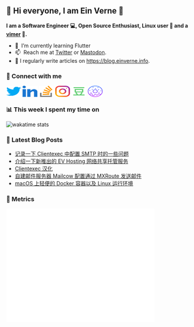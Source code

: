 ## 👋 Hi everyone, I am Ein Verne 👋

**I am a Software Engineer 💻, Open Source Enthusiast, Linux user :penguin: and a [vimer](https://github.com/einverne/dotfiles) :man:.**

- 🌱 &nbsp;I’m currently learning Flutter
- 📫 &nbsp;Reach me at [Twitter](https://twitter.com/einverne) or <a rel="me" href="https://m.einverne.info/@einverne">Mastodon</a>.
- 📝 I regularly write articles on <https://blog.einverne.info>.


### 🔗 Connect with me
<a href="https://twitter.com/einverne" target="_blank"><img align="center" src="images/twitter.svg" alt="twitter einverne" height="30" width="40" /></a>
<a href="https://linkedin.com/in/einverne" target="_blank"><img align="center" src="images/linked-in-alt.svg" alt="linkedin einverne" height="30" width="40" /></a>
<a href="https://stackoverflow.com/users/1820217/einverne" target="_blank"><img align="center" src="images/stack-overflow.svg" alt="stackoverflow einverne" height="30" width="40" /></a>
<a href="https://instagram.com/einverne" target="_blank"><img align="center" src="images/instagram.svg" alt="instagram einverne" height="30" width="40" /></a>
<a href="https://www.douban.com/people/einverne" target="_blank"><img align="center" src="images/douban.svg" alt="douban einverne" height="30" width="40" /></a>
<a href="https://homer.einverne.info" target="_blank"><img align="center" src="images/homer.svg" alt="einverne online services" height="30" width="40" /></a>

### 📊 This week I spent my time on

![wakatime stats](https://github-readme-stats.vercel.app/api/wakatime?username=einverne&api_domain=wakapi.einverne.info&hide_title=true&hide_border=true&langs_count=5&bg_color=00000000&text_color=777&layout=compact)

### 📕 Latest Blog Posts
<!-- BLOG-POST-LIST:START -->
- [记录一下 Clientexec 中配置 SMTP 时的一些问题](https://einverne.github.io/post/2023/04/clientexec-smtp-config.html)
- [介绍一下新推出的 EV Hosting 网络共享托管服务](https://einverne.github.io/post/2023/04/introducing-ev-hosting.html)
- [Clientexec 汉化](https://einverne.github.io/post/2023/04/clientexec-language-chinese.html)
- [自建邮件服务器 Mailcow 配置通过 MXRoute 发送邮件](https://einverne.github.io/post/2023/03/mailcow-relaying-through-mxroute.html)
- [macOS 上轻便的 Docker 容器以及 Linux 运行环境](https://einverne.github.io/post/2023/03/orbstack-docker-runtime-and-virtual-linux.html)
<!-- BLOG-POST-LIST:END -->

### 👻 Metrics
<img align="left" src="/metrics.base.svg" alt="Metrics" width="400">
